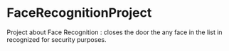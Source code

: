 # FaceRecognitionProject
Project about Face Recognition :  closes the door the any face in the list in recognized for security purposes.
